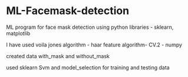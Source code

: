 # ML-Facemask-detection
ML program for face mask detection using python libraries - sklearn, matplotlib

I have used voila jones algorithm - haar feature algorithm- CV.2 - numpy

created data with_mask and without_mask

used sklearn Svm and model_selection for training and testing data

